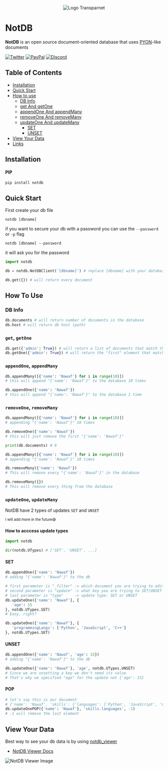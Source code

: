 <p align="center">
   <img src="./images/banner_transparent.png" alt="Logo Transparnet">
</p>

# NotDB
**NotDB** is an open source document-oriented database that uses [PYON](https://github.com/nawafalqari/pyon)-like documents

[![Twitter](https://img.shields.io/badge/Twitter-1DA1F2?style=for-the-badge&logo=twitter&logoColor=white)](https://twitter.com/Nawafalqari2)
[![PayPal](https://img.shields.io/badge/PayPal-00457C?style=for-the-badge&logo=paypal&logoColor=white)](https://paypal.me/NawafHAlqari)
[![Discord](https://img.shields.io/badge/Discord-5865F2?style=for-the-badge&logo=discord&logoColor=white)](https://discord.gg/Az8McWNAcg)

## Table of Contents
- [Installation](#installation)
- [Quick Start](#quick-start)
- [How to use](#how-to-use)
    - [DB Info](#db-info)
    - [get And getOne](#get-getone)
    - [appendOne And appendMany](#appendone-appendmany)
    - [removeOne And removeMany](#removeone-removemany)
    - [updateOne And updateMany](#updateone-updatemany)
      - [SET](#set)
      - [UNSET](#unset)
- [View Your Data](#view-your-data)
- [Links](#links)


## Installation
#### PIP
```
pip install notdb
```

## Quick Start
First create your db file
```
notdb [dbname]
```
if you want to secure your db with a password you can use the `--password` or `-p` flag
```
notdb [dbname] --password
```
it will ask you for the password
```python
import notdb

db = notdb.NotDBClient('[dbname]') # replace [dbname] with your database name

db.get({}) # will return every document
```

## How To Use
### DB Info
```python
db.documents # will return number of documents in the database
db.host # will return db host (path)
```
### `get`, `getOne`
```python
db.get({'admin': True}) # will return a list of documents that match the filter
db.getOne({'admin': True}) # will return the "first" element that match the filter
```
### `appendOne`, `appendMany`
```python
db.appendMany([{'name': 'Nawaf'} for i in range(10)])
# this will append "{'name': 'Nawaf'}" to the database 10 times

db.appendOne({'name': 'Nawaf'})
# this will append "{'name': 'Nawaf'}" to the database 1 time
```
### `removeOne`, `removeMany`
```python
db.appendMany([{'name': 'Nawaf'} for i in range(10)])
# appending "{'name': 'Nawaf'}" 10 times

db.removeOne({'name': 'Nawaf'})
# this will just remove the first "{'name': 'Nawaf'}"

print(db.documents) # 9
```
```python
db.appendMany([{'name': 'Nawaf'} for i in range(10)])
# appending "{'name': 'Nawaf'}" 10 times

db.removeMany({'name': 'Nawaf'})
# This will remove every "{'name': 'Nawaf'}" in the database

db.removeMany({})
# This will remove every thing from the database
```
### `updateOne`, `updateMany`
NotDB have 2 types of updates `SET` and `UNSET`

<small>I will add more in the future😅</small>

#### How to acccess update types
```python
import notdb

dir(notdb.UTypes) # ['SET', 'UNSET', ...]
```

#### SET
```python
db.appendOne({'name': 'Nawaf'})
# adding "{'name': 'Nawaf'}" to the db

# first parameter is "_filter" -> which document you are trying to edit
# second parameter is "update" -> what key you are trying to SET/UNSET
# last parameter is "type"     -> update type: SET or UNSET
db.updateOne({'name': 'Nawaf'}, {
   'age': 15
}, notdb.UTypes.SET)
# Easy, right?

db.updateOne({'name': 'Nawaf'}, {
   'programmingLangs': ['Python', 'JavaScript', 'C++']
}, notdb.UTypes.SET)
```
#### UNSET
```python
db.appendOne({'name': 'Nawaf', 'age': 15})
# adding "{'name': 'Nawaf'}" to the db

db.updateOne({'name': 'Nawaf'}, 'age', notdb.UTypes.UNSET)
# Since we are unsetting a key we don't need its value
# That's why we specified "age" for the update not {'age': 15}
```
#### POP
```python
# let's say this is our document
# {'name': 'Nawaf', 'skills': {'languages': ['Python', 'JavaScript', 'C']}}
db.updateOnePOP({'name': 'Nawaf'}, 'skills.languages', -1)
# -1 will remove the last element
```

## View Your Data
Best way to see your db data is by using [notdb_viewer](https://github.com/nawafalqari/NotDB_Viewer)

* [NotDB Viewer Docs](https://github.com/nawafalqari/NotDB_Viewer#readme)

![NotDB Viewer Image](./images/notdb_viewer_example.png)